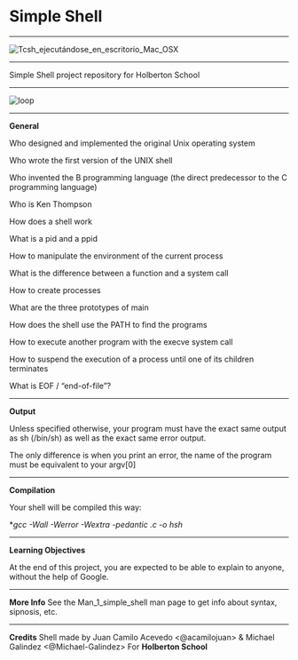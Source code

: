 # Simple Shell
___
![Tcsh_ejecutándose_en_escritorio_Mac_OSX](https://user-images.githubusercontent.com/60362631/78510232-72339800-7759-11ea-881d-7ebcba88446e.png)
___
Simple Shell project repository for Holberton School
___
![loop](https://user-images.githubusercontent.com/60362631/78463494-f37c2380-76a2-11ea-8a9c-2faa25a5b0b6.gif)
___
 **General**

Who designed and implemented the original Unix operating system

Who wrote the first version of the UNIX shell

Who invented the B programming language (the direct predecessor to the C programming language)

Who is Ken Thompson

How does a shell work

What is a pid and a ppid

How to manipulate the environment of the current process

What is the difference between a function and a system call

How to create processes

What are the three prototypes of main

How does the shell use the PATH to find the programs

How to execute another program with the execve system call

How to suspend the execution of a process until one of its children terminates

What is EOF / “end-of-file”?
___
 **Output**

Unless specified otherwise, your program must have the exact same output as sh (/bin/sh) as well as the exact same error output.

The only difference is when you print an error, the name of the program must be equivalent to your argv[0]
___
**Compilation**

Your shell will be compiled this way:

**gcc -Wall -Werror -Wextra -pedantic *.c -o hsh**
___
**Learning Objectives**

At the end of this project, you are expected to be able to explain to anyone, without the help of Google.
___
**More Info**
See the Man_1_simple_shell man page to get info about syntax, sipnosis, etc.
___
**Credits**
Shell made by Juan Camilo Acevedo <@acamilojuan> & Michael Galindez <@Michael-Galindez> For **Holberton School**

